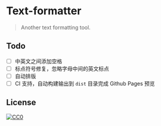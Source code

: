 # Text-formatter

> Another text formatting tool.

## Todo

* [ ] 中英文之间添加空格
* [ ] 标点符号修复，忽略字母中间的英文标点
* [ ] 自动排版
* [ ] CI 支持，自动构建输出到 `dist` 目录完成 Github Pages 预览

## License

[![CC0](https://i.creativecommons.org/p/zero/1.0/88x31.png)](https://creativecommons.org/publicdomain/zero/1.0/)
